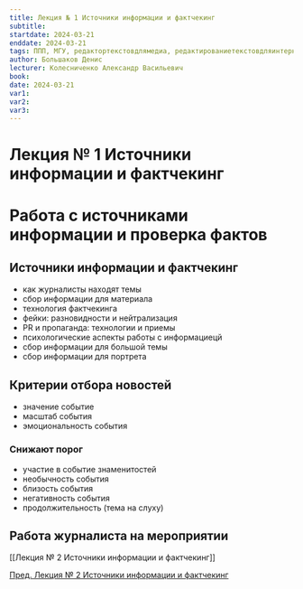 ```yaml
---
title: Лекция № 1 Источники информации и фактчекинг
subtitle:
startdate: 2024-03-21
enddate: 2024-03-21
tags: ППП, МГУ, редактортекстовдлямедиа, редактированиетекстовдляинтернетмедиа
author: Большаков Денис
lecturer: Колесниченко Александр Васильевич
book:
date: 2024-03-21
var1:
var2:
var3:
---
```

# Лекция № 1 Источники информации и фактчекинг


# Работа с источниками информации и проверка фактов

## Источники информации и фактчекинг
- как журналисты находят темы
- сбор информации для материала
- технология фактчекинга
- фейки: разновидности и нейтрализация
- PR и пропаганда: технологии и приемы
- психологические аспекты работы с информациецй
- сбор информации для большой темы
- сбор информации для портрета


## Критерии отбора новостей
- значение событие
- масштаб события
- эмоциональность события

### Снижают порог
- участие в событие знаменитостей
- необычность события
- близость события
- негативность события
- продолжительность (тема на слуху)


## Работа журналиста на мероприятии




[[Лекция № 2 Источники информации и фактчекинг]]

[Пред. Лекция № 2 Источники информации и фактчекинг](https://github.com/denisbolshakoff/MSU/blob/main/Редактирование%20текстов%20для%20интернет-медиа/Лекция%20№%205%20Редактирование%20текстов%20для%20интернет-медиа.md)